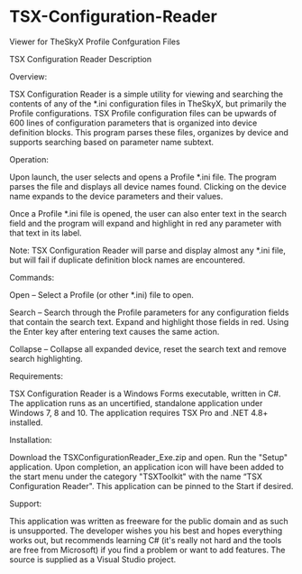# TSX-Configuration-Reader
Viewer for TheSkyX Profile Confguration Files

TSX Configuration Reader Description

Overview:

TSX Configuration Reader is a simple utility for viewing and searching the contents of any of the *.ini configuration files in TheSkyX, but primarily the Profile configurations.  TSX Profile configuration files can be upwards of 600 lines of configuration parameters that is organized into device definition blocks.  This program parses these files, organizes by device and supports searching based on parameter name subtext.

 

Operation:  

Upon launch, the user selects and opens a Profile *.ini file.  The program parses the file and displays all device names found.  Clicking on the device name expands to the device parameters and their values.

Once a Profile *.ini file is opened, the user can also enter text in the search field and the program will expand and highlight in red any parameter with that text in its label.

Note:  TSX Configuration Reader will parse and display almost any *.ini file, but will fail if duplicate definition block names are encountered.

Commands:

Open – Select a Profile (or other *.ini) file to open.

Search – Search through the Profile parameters for any configuration fields that contain the search text.  Expand and highlight those fields in red.  Using the Enter key after entering text causes the same action.

Collapse – Collapse all expanded device, reset the search text and remove search highlighting.

Requirements:  

TSX Configuration Reader is a Windows Forms executable, written in C#.  The application runs as an uncertified, standalone application under Windows 7, 8 and 10.  The application requires TSX Pro and .NET 4.8+ installed.

Installation:  

Download the TSXConfigurationReader_Exe.zip and open.  Run the "Setup" application.  Upon completion, an application icon will have been added to the start menu under the category "TSXToolkit" with the name “TSX Configuration Reader".  This application can be pinned to the Start if desired. 

Support:  

This application was written as freeware for the public domain and as such is unsupported. The developer wishes you his best and hopes everything works out, but recommends learning C# (it's really not hard and the tools are free from Microsoft) if you find a problem or want to add features.  The source is supplied as a Visual Studio project.
